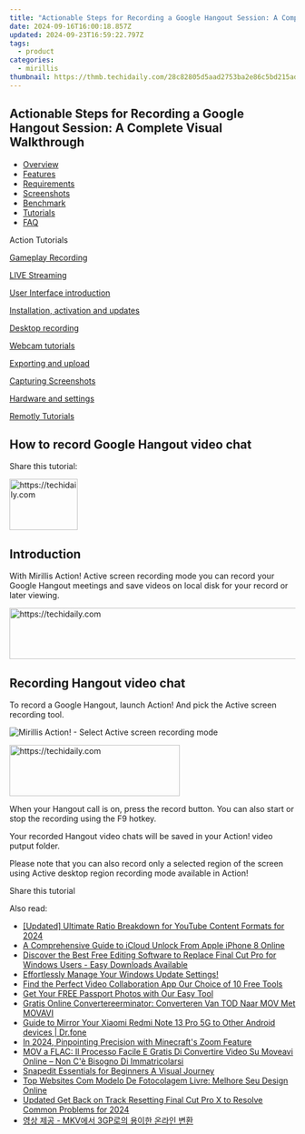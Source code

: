 ```yaml
---
title: "Actionable Steps for Recording a Google Hangout Session: A Complete Visual Walkthrough"
date: 2024-09-16T16:00:18.857Z
updated: 2024-09-23T16:59:22.797Z
tags:
  - product
categories:
  - mirillis
thumbnail: https://thmb.techidaily.com/28c82805d5aad2753ba2e86c5bd215ad19bda09a59f6f42053f6caef86f2a202.jpg
---
```


## Actionable Steps for Recording a Google Hangout Session: A Complete Visual Walkthrough

* [Overview](https://tools.techidaily.com/mirillis/products/)
* [Features](https://tools.techidaily.com/mirillis/products/)
* [Requirements](https://tools.techidaily.com/mirillis/products/)
* [Screenshots](https://tools.techidaily.com/mirillis/products/)
* [Benchmark](https://tools.techidaily.com/mirillis/products/)
* [Tutorials](https://tools.techidaily.com/mirillis/products/)
* [FAQ](https://tools.techidaily.com/mirillis/products/)

Action Tutorials

[Gameplay Recording](https://tools.techidaily.com/mirillis/products/) 

[LIVE Streaming](https://tools.techidaily.com/mirillis/products/) 

[User Interface introduction](https://tools.techidaily.com/mirillis/products/) 

[Installation, activation and updates](https://tools.techidaily.com/mirillis/products/) 

[Desktop recording](https://tools.techidaily.com/mirillis/products/) 

[Webcam tutorials](https://tools.techidaily.com/mirillis/products/) 

[Exporting and upload](https://tools.techidaily.com/mirillis/products/) 

[Capturing Screenshots](https://tools.techidaily.com/mirillis/products/) 

[Hardware and settings](https://tools.techidaily.com/mirillis/products/) 

[Remotly Tutorials](https://remotly.com/tutorials/getting-started-with-remotly-for-windows-pc) 

## How to record Google Hangout video chat

  
 Share this tutorial:

<!-- affiliate ads begin -->
<a href="https://25home.pxf.io/c/5597632/2148635/16836" target="_top" id="2148635">
  <img src="//a.impactradius-go.com/display-ad/16836-2148635" border="0" alt="https://techidaily.com" width="120" height="90"/>
</a>
<img height="0" width="0" src="https://25home.pxf.io/i/5597632/2148635/16836" style="position:absolute;visibility:hidden;" border="0" />
<!-- affiliate ads end -->

##  Introduction 

 With Mirillis Action! Active screen recording mode you can record your Google Hangout meetings and save videos on local disk for your record or later viewing. 

<!-- affiliate ads begin -->
<a href="https://appsumo.8odi.net/c/5597632/2111994/7443" target="_top" id="2111994">
  <img src="//a.impactradius-go.com/display-ad/7443-2111994" border="0" alt="https://techidaily.com" width="728" height="90"/>
</a>
<img height="0" width="0" src="https://appsumo.8odi.net/i/5597632/2111994/7443" style="position:absolute;visibility:hidden;" border="0" />
<!-- affiliate ads end -->

## Recording Hangout video chat

 To record a Google Hangout, launch Action! And pick the Active screen recording tool. 

![Mirillis Action! - Select Active screen recording mode](https://mirillis.com/res/old/gfx/tutorials/howto/dv1.png) 

<!-- affiliate ads begin -->
<a href="https://aligracehair.sjv.io/c/5597632/1915825/19272" target="_top" id="1915825">
  <img src="//a.impactradius-go.com/display-ad/19272-1915825" border="0" alt="https://techidaily.com" width="300" height="90"/>
</a>
<img height="0" width="0" src="https://aligracehair.sjv.io/i/5597632/1915825/19272" style="position:absolute;visibility:hidden;" border="0" />
<!-- affiliate ads end -->

 When your Hangout call is on, press the record button. You can also start or stop the recording using the F9 hotkey. 

 Your recorded Hangout video chats will be saved in your Action! video putput folder. 

 Please note that you can also record only a selected region of the screen using Active desktop region recording mode available in Action! 

  
Share this tutorial

<ins class="adsbygoogle"
     style="display:block"
     data-ad-format="autorelaxed"
     data-ad-client="ca-pub-7571918770474297"
     data-ad-slot="1223367746"></ins>

<ins class="adsbygoogle"
     style="display:block"
     data-ad-client="ca-pub-7571918770474297"
     data-ad-slot="8358498916"
     data-ad-format="auto"
     data-full-width-responsive="true"></ins>

<span class="atpl-alsoreadstyle">Also read:</span>
<div><ul>
<li><a href="https://youtube-blog.techidaily.com/ed-ultimate-ratio-breakdown-for-youtube-content-formats-for-2024/"><u>[Updated] Ultimate Ratio Breakdown for YouTube Content Formats for 2024</u></a></li>
<li><a href="https://activate-lock.techidaily.com/a-comprehensive-guide-to-icloud-unlock-from-apple-iphone-8-online-by-drfone-ios/"><u>A Comprehensive Guide to iCloud Unlock From Apple iPhone 8 Online</u></a></li>
<li><a href="https://win-cheats.techidaily.com/discover-the-best-free-editing-software-to-replace-final-cut-pro-for-windows-users-easy-downloads-available/"><u>Discover the Best Free Editing Software to Replace Final Cut Pro for Windows Users - Easy Downloads Available</u></a></li>
<li><a href="https://hardware-updates.techidaily.com/effortlessly-manage-your-windows-update-settings/"><u>Effortlessly Manage Your Windows Update Settings!</u></a></li>
<li><a href="https://screen-capture.techidaily.com/find-the-perfect-video-collaboration-app-our-choice-of-10-free-tools/"><u>Find the Perfect Video Collaboration App Our Choice of 10 Free Tools</u></a></li>
<li><a href="https://extra-information.techidaily.com/get-your-free-passport-photos-with-our-easy-tool/"><u>Get Your FREE Passport Photos with Our Easy Tool</u></a></li>
<li><a href="https://win-cheats.techidaily.com/gratis-online-convertereerminator-converteren-van-tod-naar-mov-met-movavi/"><u>Gratis Online Convertereerminator: Converteren Van TOD Naar MOV Met MOVAVI</u></a></li>
<li><a href="https://screen-mirror.techidaily.com/guide-to-mirror-your-xiaomi-redmi-note-13-pro-5g-to-other-android-devices-drfone-by-drfone-android/"><u>Guide to Mirror Your Xiaomi Redmi Note 13 Pro 5G to Other Android devices | Dr.fone</u></a></li>
<li><a href="https://extra-support.techidaily.com/in-2024-pinpointing-precision-with-minecrafts-zoom-feature/"><u>In 2024, Pinpointing Precision with Minecraft's Zoom Feature</u></a></li>
<li><a href="https://win-cheats.techidaily.com/mov-a-flac-il-processo-facile-e-gratis-di-convertire-video-su-moveavi-online-non-ce-bisogno-di-immatricolarsi/"><u>MOV a FLAC: Il Processo Facile E Gratis Di Convertire Video Su Moveavi Online – Non C'è Bisogno Di Immatricolarsi</u></a></li>
<li><a href="https://extra-information.techidaily.com/snapedit-essentials-for-beginners-a-visual-journey/"><u>Snapedit Essentials for Beginners A Visual Journey</u></a></li>
<li><a href="https://win-cheats.techidaily.com/top-websites-com-modelo-de-fotocolagem-livre-melhore-seu-design-online/"><u>Top Websites Com Modelo De Fotocolagem Livre: Melhore Seu Design Online</u></a></li>
<li><a href="https://smart-video-editing.techidaily.com/updated-get-back-on-track-resetting-final-cut-pro-x-to-resolve-common-problems-for-2024/"><u>Updated Get Back on Track Resetting Final Cut Pro X to Resolve Common Problems for 2024</u></a></li>
<li><a href="https://win-cheats.techidaily.com/mkv-3gp/"><u>영상 제공 - MKV에서 3GP로의 용이한 온라인 변환</u></a></li>
</ul></div>

